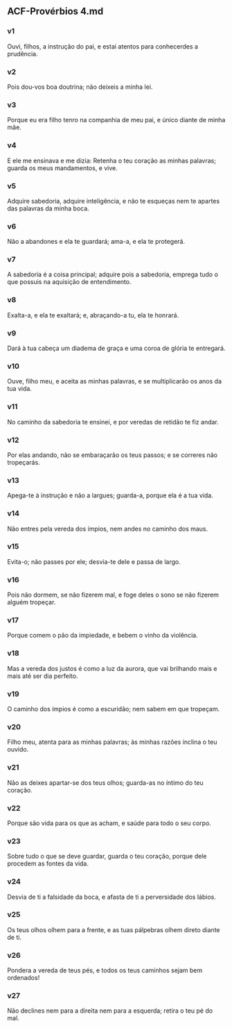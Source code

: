 ## ACF-Provérbios 4.md
### v1
 Ouvi, filhos, a instrução do pai, e estai atentos para conhecerdes a prudência.
### v2
 Pois dou-vos boa doutrina; não deixeis a minha lei.
### v3
 Porque eu era filho tenro na companhia de meu pai, e único diante de minha mãe.
### v4
 E ele me ensinava e me dizia: Retenha o teu coração as minhas palavras; guarda os meus mandamentos, e vive.
### v5
 Adquire sabedoria, adquire inteligência, e não te esqueças nem te apartes das palavras da minha boca.
### v6
 Não a abandones e ela te guardará; ama-a, e ela te protegerá.
### v7
 A sabedoria é a coisa principal; adquire pois a sabedoria, emprega tudo o que possuis na aquisição de entendimento.
### v8
 Exalta-a, e ela te exaltará; e, abraçando-a tu, ela te honrará.
### v9
 Dará à tua cabeça um diadema de graça e uma coroa de glória te entregará.
### v10
 Ouve, filho meu, e aceita as minhas palavras, e se multiplicarão os anos da tua vida.
### v11
 No caminho da sabedoria te ensinei, e por veredas de retidão te fiz andar.
### v12
 Por elas andando, não se embaraçarão os teus passos; e se correres não tropeçarás.
### v13
 Apega-te à instrução e não a largues; guarda-a, porque ela é a tua vida.
### v14
 Não entres pela vereda dos ímpios, nem andes no caminho dos maus.
### v15
 Evita-o; não passes por ele; desvia-te dele e passa de largo.
### v16
 Pois não dormem, se não fizerem mal, e foge deles o sono se não fizerem alguém tropeçar.
### v17
 Porque comem o pão da impiedade, e bebem o vinho da violência.
### v18
 Mas a vereda dos justos é como a luz da aurora, que vai brilhando mais e mais até ser dia perfeito.
### v19
 O caminho dos ímpios é como a escuridão; nem sabem em que tropeçam.
### v20
 Filho meu, atenta para as minhas palavras; às minhas razões inclina o teu ouvido.
### v21
 Não as deixes apartar-se dos teus olhos; guarda-as no íntimo do teu coração.
### v22
 Porque são vida para os que as acham, e saúde para todo o seu corpo.
### v23
 Sobre tudo o que se deve guardar, guarda o teu coração, porque dele procedem as fontes da vida.
### v24
 Desvia de ti a falsidade da boca, e afasta de ti a perversidade dos lábios.
### v25
 Os teus olhos olhem para a frente, e as tuas pálpebras olhem direto diante de ti.
### v26
 Pondera a vereda de teus pés, e todos os teus caminhos sejam bem ordenados!
### v27
 Não declines nem para a direita nem para a esquerda; retira o teu pé do mal.
